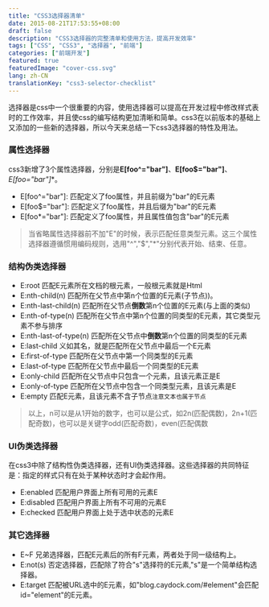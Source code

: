 ```yaml
---
title: "CSS3选择器清单"
date: 2015-08-21T17:53:55+08:00
draft: false
description: "CSS3选择器的完整清单和使用方法，提高开发效率"
tags: ["CSS", "CSS3", "选择器", "前端"]
categories: ["前端开发"]
featured: true
featuredImage: "cover-css.svg"
lang: zh-CN
translationKey: "css3-selector-checklist"
---
```




选择器是css中一个很重要的内容，使用选择器可以提高在开发过程中修改样式表时的工作效率，并且使css的编写结构更加清晰和简单。css3在以前版本的基础上又添加的一些新的选择器，所以今天来总结一下css3选择器的特性及用法。
### 属性选择器
css3新增了3个属性选择器，分别是**E[foo^="bar"]**、**E[foo$="bar"]**、**E[foo*="bar"]**。
* E[foo^="bar"]: 匹配定义了foo属性，并且前缀为"bar"的E元素
* E[foo$="bar"]: 匹配定义了foo属性，并且后缀为"bar"的E元素
* E[foo*="bar"]: 匹配定义了foo属性，并且属性值包含"bar"的E元素

> 当省略属性选择器前不加"E"的时候，表示匹配任意类型元素。这三个属性选择器遵循惯用编码规则，选用"^","$","*"分别代表开始、结束、任意。

### 结构伪类选择器
* E:root 匹配E元素所在文档的根元素，一般根元素就是Html
* E:nth-child(n) 匹配所在父节点中第n个位置的E元素(子节点))。
* E:nth-last-child(n) 匹配所在父节点**倒数**第n个位置的E元素(与上面的类似)
* E:nth-of-type(n) 匹配所在父节点中第n个位置的同类型的E元素，其它类型元素不参与排序
* E:nth-last-of-type(n) 匹配所在父节点中**倒数**第n个位置的同类型的E元素
* E:last-child 义如其名，就是匹配所在父节点中最后一个E元素
* E:first-of-type 匹配所在父节点中第一个同类型的E元素
* E:last-of-type 匹配所在父节点中最后一个同类型的E元素
* E:only-child 匹配所在父节点中只包含一个元素，且该元素正是E
* E:only-of-type 匹配所在父节点中包含一个同类型元素，且该元素是E
* E:empty 匹配E元素，且该元素不含子节点`注意文本也属于节点`

> 以上，n可以是从1开始的数字，也可以是公式，如2n(匹配偶数)，2n+1(匹配奇数)，也可以是关键字odd(匹配奇数)，even(匹配偶数

### UI伪类选择器
在css3中除了结构性伪类选择器，还有UI伪类选择器。这些选择器的共同特征是：指定的样式只有在处于某种状态时才会起作用。
* E:enabled 匹配用户界面上所有可用的元素E
* E:disabled 匹配用户界面上所有不可用的元素E
* E:checked  匹配用户界面上处于选中状态的元素E

### 其它选择器
* E~F 兄弟选择器，匹配E元素后的所有F元素，两者处于同一级结构上。
* E:not(s) 否定选择器，匹配除了符合"s"选择符的E元素,"s"是一个简单结构选择器。
* E:target 匹配被URL选中的E元素，如"blog.caydock.com/#element"会匹配id="element"的E元素。